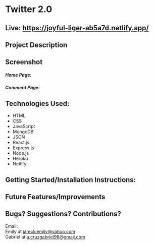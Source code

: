 # Twitter 2.0

## Live: https://joyful-liger-ab5a7d.netlify.app/ 

## Project Description 

## Screenshot
##### Home Page: 

##### Comment Page:

## Technologies Used:
<ul>
  <li>HTML</li>
  <li>CSS</li>
  <li>JavaScript</li>
  <li>MongoDB</li>
  <li>JSON</li>
  <li>React.js</li>
  <li>Express.js</li>
  <li>Node.js</li>
  <li>Heroku</li>
  <li>Netlify</li>
</ul>

## Getting Started/Installation Instructions:

## Future Features/Improvements 

## Bugs? Suggestions? Contributions? 
Email: 
</br>
Emily at jareckiemily@yahoo.com
</br>
Gabriel at a.cruzgabriel98@gmail.com
